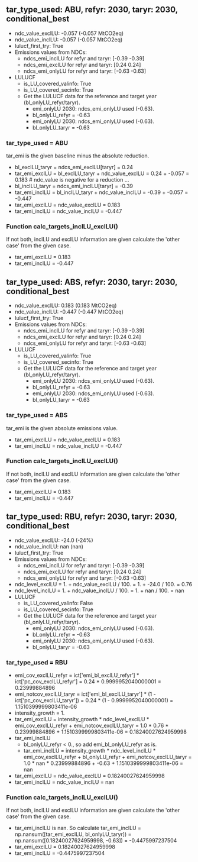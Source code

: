 

## tar_type_used: ABU, refyr: 2030, taryr: 2030, conditional_best
- ndc_value_exclLU: -0.057 (-0.057 MtCO2eq)
- ndc_value_inclLU: -0.057 (-0.057 MtCO2eq)
- lulucf_first_try: True
- Emissions values from NDCs:
  - ndcs_emi_inclLU for refyr and taryr: [-0.39 -0.39]
  - ndcs_emi_exclLU for refyr and taryr: [0.24 0.24]
  - ndcs_emi_onlyLU for refyr and taryr: [-0.63 -0.63]
- LULUCF
  - is_LU_covered_valinfo: True
  - is_LU_covered_secinfo: True
  - Get the LULUCF data for the reference and target year (bl_onlyLU_refyr/taryr).
    - emi_onlyLU 2030: ndcs_emi_onlyLU used (-0.63).
    - bl_onlyLU_refyr = -0.63
    - emi_onlyLU 2030: ndcs_emi_onlyLU used (-0.63).
    - bl_onlyLU_taryr = -0.63
### tar_type_used = ABU
tar_emi is the given baseline minus the absolute reduction.
- bl_exclLU_taryr = ndcs_emi_exclLU[taryr] = 0.24
- tar_emi_exclLU = bl_exclLU_taryr + ndc_value_exclLU = 0.24 + -0.057 = 0.183 # ndc_value is negative for a reduction ...
- bl_inclLU_taryr = ndcs_emi_inclLU[taryr] = -0.39
- tar_emi_inclLU = bl_inclLU_taryr + ndc_value_inclLU = -0.39 + -0.057 = -0.447
- tar_emi_exclLU = ndc_value_exclLU = 0.183
- tar_emi_inclLU = ndc_value_inclLU = -0.447
### Function calc_targets_inclLU_exclLU()
If not both, inclLU and exclLU information are given calculate the 'other case' from the given case.
- tar_emi_exclLU = 0.183
- tar_emi_inclLU = -0.447

## tar_type_used: ABS, refyr: 2030, taryr: 2030, conditional_best
- ndc_value_exclLU: 0.183 (0.183 MtCO2eq)
- ndc_value_inclLU: -0.447 (-0.447 MtCO2eq)
- lulucf_first_try: True
- Emissions values from NDCs:
  - ndcs_emi_inclLU for refyr and taryr: [-0.39 -0.39]
  - ndcs_emi_exclLU for refyr and taryr: [0.24 0.24]
  - ndcs_emi_onlyLU for refyr and taryr: [-0.63 -0.63]
- LULUCF
  - is_LU_covered_valinfo: True
  - is_LU_covered_secinfo: True
  - Get the LULUCF data for the reference and target year (bl_onlyLU_refyr/taryr).
    - emi_onlyLU 2030: ndcs_emi_onlyLU used (-0.63).
    - bl_onlyLU_refyr = -0.63
    - emi_onlyLU 2030: ndcs_emi_onlyLU used (-0.63).
    - bl_onlyLU_taryr = -0.63
### tar_type_used = ABS
tar_emi is the given absolute emissions value.
- tar_emi_exclLU = ndc_value_exclLU = 0.183
- tar_emi_inclLU = ndc_value_inclLU = -0.447
### Function calc_targets_inclLU_exclLU()
If not both, inclLU and exclLU information are given calculate the 'other case' from the given case.
- tar_emi_exclLU = 0.183
- tar_emi_inclLU = -0.447

## tar_type_used: RBU, refyr: 2030, taryr: 2030, conditional_best
- ndc_value_exclLU: -24.0 (-24%)
- ndc_value_inclLU: nan (nan)
- lulucf_first_try: True
- Emissions values from NDCs:
  - ndcs_emi_inclLU for refyr and taryr: [-0.39 -0.39]
  - ndcs_emi_exclLU for refyr and taryr: [0.24 0.24]
  - ndcs_emi_onlyLU for refyr and taryr: [-0.63 -0.63]
- ndc_level_exclLU = 1. + ndc_value_exclLU / 100. = 1. + -24.0 / 100. = 0.76
- ndc_level_inclLU = 1. + ndc_value_inclLU / 100. = 1. + nan / 100. = nan
- LULUCF
  - is_LU_covered_valinfo: False
  - is_LU_covered_secinfo: True
  - Get the LULUCF data for the reference and target year (bl_onlyLU_refyr/taryr).
    - emi_onlyLU 2030: ndcs_emi_onlyLU used (-0.63).
    - bl_onlyLU_refyr = -0.63
    - emi_onlyLU 2030: ndcs_emi_onlyLU used (-0.63).
    - bl_onlyLU_taryr = -0.63
### tar_type_used = RBU
- emi_cov_exclLU_refyr = ict['emi_bl_exclLU_refyr'] * ict['pc_cov_exclLU_refyr'] = 0.24 * 0.9999952040000001 = 0.23999884896
- emi_notcov_exclLU_taryr = ict['emi_bl_exclLU_taryr'] * (1 - ict['pc_cov_exclLU_taryr']) = 0.24 * (1 - 0.9999952040000001) = 1.1510399999803411e-06
- intensity_growth = 1.
- tar_emi_exclLU = intensity_growth * ndc_level_exclLU * emi_cov_exclLU_refyr + emi_notcov_exclLU_taryr = 1.0 * 0.76 * 0.23999884896 + 1.1510399999803411e-06 = 0.18240027624959998
- tar_emi_inclLU
  - bl_onlyLU_refyr < 0., so add emi_bl_onlyLU_refyr as is.
  - tar_emi_inclLU = intensity_growth * ndc_level_inclLU * emi_cov_exclLU_refyr + bl_onlyLU_refyr + emi_notcov_exclLU_taryr = 1.0 * nan * 0.23999884896 + -0.63 + 1.1510399999803411e-06 = nan
- tar_emi_exclLU = ndc_value_exclLU = 0.18240027624959998
- tar_emi_inclLU = ndc_value_inclLU = nan
### Function calc_targets_inclLU_exclLU()
If not both, inclLU and exclLU information are given calculate the 'other case' from the given case.
- tar_emi_inclLU is nan. So calculate tar_emi_inclLU = np.nansum([tar_emi_exclLU, bl_onlyLU_taryr]) = np.nansum([0.18240027624959998, -0.63]) = -0.4475997237504
- tar_emi_exclLU = 0.18240027624959998
- tar_emi_inclLU = -0.4475997237504